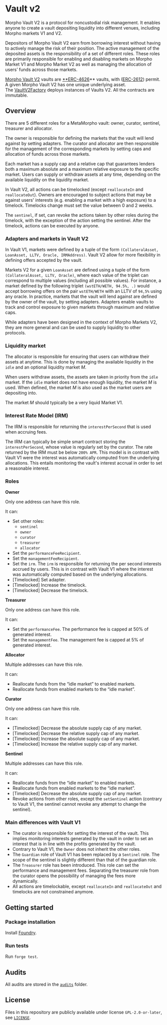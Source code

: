 # Vault v2

Morpho Vault V2 is a protocol for noncustodial risk management.
It enables anyone to create a vault depositing liquidity into different venues, including Morpho markets V1 and V2.

Depositors of Morpho Vault V2 earn from borrowing interest without having to actively manage the risk of their position.
The active management of the deposited assets is the responsibility of a set of different roles.
These roles are primarily responsible for enabling and disabling markets on Morpho Market V1 and Morpho Market V2 as well as managing the allocation of users’ funds across those markets.

[Morpho Vault V2](https://github.com/morpho-org/vaults-v2/blob/main/src/VaultV2.sol) vaults are [**ERC-4626](https://eips.ethereum.org/EIPS/eip-4626)** vaults, with ([ERC-2612](https://eips.ethereum.org/EIPS/eip-2612)) permit.
A given Morpho Vault V2 has one unique underlying asset.
The [VaultV2Factory](https://github.com/morpho-org/vaults-v2/blob/main/src/VaultV2Factory.sol) deploys instances of Vaults V2.
All the contracts are immutable.

## Overview

There are 5 different roles for a MetaMorpho vault: owner, curator, sentinel, treasurer and allocator.

The owner is responsible for defining the markets that the vault will lend against by setting adapters.
The curator and allocator are then responsible for the management of the corresponding markets by setting caps and allocation of funds across those markets.

Each market has a supply cap and a relative cap that guarantees lenders both a maximum absolute and a maximum relative exposure to the specific market.
Users can supply or withdraw assets at any time, depending on the available liquidity on the liquidity market.

In Vault V2, all actions can be timelocked (except `reallocateIn` and `reallocateOut`).
Owners are encouraged to subject actions that may be against users' interests (e.g. enabling a market with a high exposure) to a timelock.
Timelocks change must set the value between 0 and 2 weeks.

The `sentinel`, if set, can revoke the actions taken by other roles during the timelock, with the exception of the action setting the sentinel.
After the timelock, actions can be executed by anyone.

### Adapters and markets in Vault V2

In Vault V1, markets were defined by a tuple of the form `(CollateralAsset, LoanAsset, LLTV, Oracle, IRMAddress)`.
Vault V2 allow for more flexibility in defining offers accepted by the vault.

Markets V2 for a given `LoanAsset` are defined using a tuple of the form `(CollateralAsset, LLTV, Oracle)`,
where each value of the triplet can correspond to multiple values (including all possible values).
For instance, a market defined by the following triplet `(wstETH/WETH, 94.5%, .)` would accept borrowing offers on the pair
`wstETH/WETH` with an LLTV of `94,5%` using any oracle.
In practice, markets that the vault will lend against are defined by the owner of the vault, by setting adapters.
Adapters enable vaults to track and control exposure to given markets through maximum and relative caps.

While adapters have been designed in the context of Morpho Markets V2, they are more general and can be used to supply liquidity to other protocols.

### Liquidity market

The allocator is responsible for ensuring that users can withdraw their assets at anytime.
This is done by managing the available liquidity in the `idle` and an optional liquidity market $M$.

When users withdraw assets, the assets are taken in priority from the `idle` market.
If the `idle` market does not have enough liquidity, the market $M$ is used.
When defined, the market $M$ is also used as the market users are depositing into.

The market $M$ should typically be a very liquid Market V1.

### Interest Rate Model (IRM)

The IRM is responsible for returning the `interestPerSecond` that is used when accruing fees.

The IRM can typically be simple smart contract storing the  `interestPerSecond`, whose value is regularly set by the curator.
The rate returned by the IRM must be below `200% APR`.
This model is in contrast with Vault V1 were the interest was automatically computed from the underlying allocations.
This entails monitoring the vault's interest accrual in order to set a reasonable interest.

### Roles

**Owner**

Only one address can have this role.

It can:

- Set other roles:
    - `sentinel`
    - `owner`
    - `curator`
    - `treasurer`
    - `allocator`
- Set the `performanceFeeRecipient`.
- Set the `managementFeeRecipient`.
- Set the `irm`. The `irm` is responsible for returning the per second interests accrued by users. This is in contrast with Vault V1 where the interest was automatically computed based on the underlying allocations.
- [Timelocked] Set adapter.
- [Timelocked] Increase the timelock.
- [Timelocked] Decrease the timelock.

**Treasurer**

Only one address can have this role.

It can:

- Set the `performanceFee`. The performance fee is capped at 50% of generated interest.
- Set the `managementFee`. The management fee is capped at 5% of generated interest.

**Allocator**

Multiple addresses can have this role.

It can:

- Reallocate funds from the “idle market” to enabled markets.
- Reallocate funds from enabled markets to the “idle market”.

**Curator**

Only one address can have this role.

It can:

- [Timelocked] Decrease the absolute supply cap of any market.
- [Timelocked] Decrease the relative supply cap of any market.
- [Timelocked] Increase the absolute supply cap of any market.
- [Timelocked] Increase the relative supply cap of any market.

**Sentinel**

Multiple addresses can have this role.

It can:

- Reallocate funds from the “idle market” to enabled markets.
- Reallocate funds from enabled markets to the “idle market”.
- [Timelocked] Decrease the absolute supply cap of any market.
- Revoke actions from other roles, except the `setSentinel` action (contrary to Vault V1, the sentinel cannot revoke any attempt to change the sentinel).

### Main differences with Vault V1

- The curator is responsible for setting the interest of the vault. This implies monitoring interests generated by the vault in order to set an interest that is in line with the profits generated by the vault.
- Contrary to Vault V1, the `Owner` does not inherit the other roles.
- The `Guardian` role of Vault V1 has been replaced by a `Sentinel` role. The scope of the sentinel is slightly different than that of the guardian role.
- The `Treasurer` role has been introduced. This role can set the performance and management fees. Separating the treasurer role from the curator opens the possibility of managing the fees more dynamically.
- All actions are timelockable, except `reallocateIn` and `reallocateOut` and timelocks are not constrained anymore.

## Getting started

### Package installation

Install [Foundry](https://book.getfoundry.sh/getting-started/installation).

### Run tests

Run `forge test`.

## Audits

All audits are stored in the [`audits`](./audits) folder.

## License

Files in this repository are publicly available under license `GPL-2.0-or-later`, see [`LICENSE`](./LICENSE).
